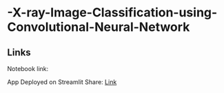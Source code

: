 # -X-ray-Image-Classification-using-Convolutional-Neural-Network


## Links



Notebook link:

App Deployed on Streamlit Share:
[Link](https://share.streamlit.io/vinaykataria/xray-classifier/main/webapp.py)

